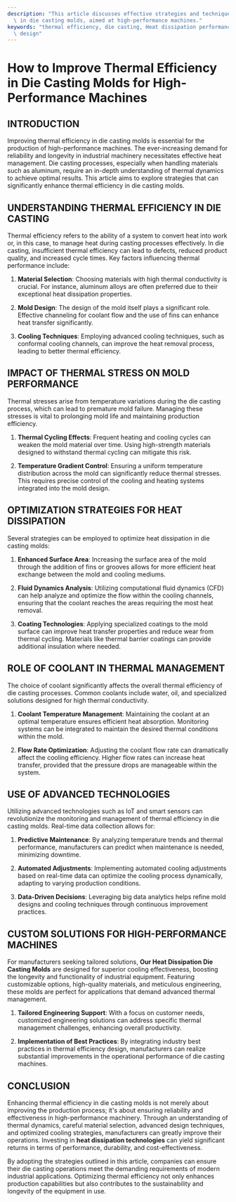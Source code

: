 ```yaml
---
description: "This article discusses effective strategies and techniques to enhance thermal efficiency\
  \ in die casting molds, aimed at high-performance machines."
keywords: "thermal efficiency, die casting, Heat dissipation performance, Heat dissipation optimization\
  \ design"
---
```

# How to Improve Thermal Efficiency in Die Casting Molds for High-Performance Machines

## INTRODUCTION

Improving thermal efficiency in die casting molds is essential for the production of high-performance machines. The ever-increasing demand for reliability and longevity in industrial machinery necessitates effective heat management. Die casting processes, especially when handling materials such as aluminum, require an in-depth understanding of thermal dynamics to achieve optimal results. This article aims to explore strategies that can significantly enhance thermal efficiency in die casting molds.

## UNDERSTANDING THERMAL EFFICIENCY IN DIE CASTING

Thermal efficiency refers to the ability of a system to convert heat into work or, in this case, to manage heat during casting processes effectively. In die casting, insufficient thermal efficiency can lead to defects, reduced product quality, and increased cycle times. Key factors influencing thermal performance include:

1. **Material Selection**: Choosing materials with high thermal conductivity is crucial. For instance, aluminum alloys are often preferred due to their exceptional heat dissipation properties.

2. **Mold Design**: The design of the mold itself plays a significant role. Effective channeling for coolant flow and the use of fins can enhance heat transfer significantly.

3. **Cooling Techniques**: Employing advanced cooling techniques, such as conformal cooling channels, can improve the heat removal process, leading to better thermal efficiency.

## IMPACT OF THERMAL STRESS ON MOLD PERFORMANCE

Thermal stresses arise from temperature variations during the die casting process, which can lead to premature mold failure. Managing these stresses is vital to prolonging mold life and maintaining production efficiency. 

1. **Thermal Cycling Effects**: Frequent heating and cooling cycles can weaken the mold material over time. Using high-strength materials designed to withstand thermal cycling can mitigate this risk.

2. **Temperature Gradient Control**: Ensuring a uniform temperature distribution across the mold can significantly reduce thermal stresses. This requires precise control of the cooling and heating systems integrated into the mold design.

## OPTIMIZATION STRATEGIES FOR HEAT DISSIPATION

Several strategies can be employed to optimize heat dissipation in die casting molds:

1. **Enhanced Surface Area**: Increasing the surface area of the mold through the addition of fins or grooves allows for more efficient heat exchange between the mold and cooling mediums.

2. **Fluid Dynamics Analysis**: Utilizing computational fluid dynamics (CFD) can help analyze and optimize the flow within the cooling channels, ensuring that the coolant reaches the areas requiring the most heat removal.

3. **Coating Technologies**: Applying specialized coatings to the mold surface can improve heat transfer properties and reduce wear from thermal cycling. Materials like thermal barrier coatings can provide additional insulation where needed.

## ROLE OF COOLANT IN THERMAL MANAGEMENT

The choice of coolant significantly affects the overall thermal efficiency of die casting processes. Common coolants include water, oil, and specialized solutions designed for high thermal conductivity.

1. **Coolant Temperature Management**: Maintaining the coolant at an optimal temperature ensures efficient heat absorption. Monitoring systems can be integrated to maintain the desired thermal conditions within the mold.

2. **Flow Rate Optimization**: Adjusting the coolant flow rate can dramatically affect the cooling efficiency. Higher flow rates can increase heat transfer, provided that the pressure drops are manageable within the system.

## USE OF ADVANCED TECHNOLOGIES 

Utilizing advanced technologies such as IoT and smart sensors can revolutionize the monitoring and management of thermal efficiency in die casting molds. Real-time data collection allows for:

1. **Predictive Maintenance**: By analyzing temperature trends and thermal performance, manufacturers can predict when maintenance is needed, minimizing downtime.

2. **Automated Adjustments**: Implementing automated cooling adjustments based on real-time data can optimize the cooling process dynamically, adapting to varying production conditions.

3. **Data-Driven Decisions**: Leveraging big data analytics helps refine mold designs and cooling techniques through continuous improvement practices.

## CUSTOM SOLUTIONS FOR HIGH-PERFORMANCE MACHINES

For manufacturers seeking tailored solutions, **Our Heat Dissipation Die Casting Molds** are designed for superior cooling effectiveness, boosting the longevity and functionality of industrial equipment. Featuring customizable options, high-quality materials, and meticulous engineering, these molds are perfect for applications that demand advanced thermal management.

1. **Tailored Engineering Support**: With a focus on customer needs, customized engineering solutions can address specific thermal management challenges, enhancing overall productivity.

2. **Implementation of Best Practices**: By integrating industry best practices in thermal efficiency design, manufacturers can realize substantial improvements in the operational performance of die casting machines.

## CONCLUSION

Enhancing thermal efficiency in die casting molds is not merely about improving the production process; it's about ensuring reliability and effectiveness in high-performance machinery. Through an understanding of thermal dynamics, careful material selection, advanced design techniques, and optimized cooling strategies, manufacturers can greatly improve their operations. Investing in **heat dissipation technologies** can yield significant returns in terms of performance, durability, and cost-effectiveness.

By adopting the strategies outlined in this article, companies can ensure their die casting operations meet the demanding requirements of modern industrial applications. Optimizing thermal efficiency not only enhances production capabilities but also contributes to the sustainability and longevity of the equipment in use.
